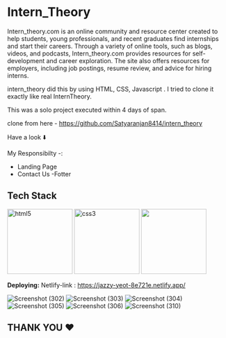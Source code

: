 # Intern_Theory
 Intern_theory.com is an online community and resource center created to help students, young professionals, and recent graduates find internships and start their careers. Through a variety of online tools, such as blogs, videos, and podcasts, Intern_theory.com provides resources for self-development and career exploration. The site also offers resources for employers, including job postings, resume review, and advice for hiring interns.

 
 intern_theory did this by using HTML, CSS, Javascript . I tried to clone it exactly like real InternTheory.


This was a solo project executed within 4 days of span.


clone from here - https://github.com/Satyaranjan8414/intern_theory

Have a look ⬇️

My Responsibilty -:
- Landing Page
- Contact Us
-Fotter


## Tech Stack
<p float="left">
  <img src="https://encrypted-tbn0.gstatic.com/images?q=tbn:ANd9GcRZHlbnVivQlV23CfTzZMItg4LJkjT2TBl0Uw&usqp=CAU" alt="html5" height="150"/>
  <img src="https://encrypted-tbn0.gstatic.com/images?q=tbn:ANd9GcS0LAimh7HEcDu0N8uhkCXiAE-BEaLTHlHG4A&usqp=CAU" alt="css3" height="150"/> 
  <img src="https://encrypted-tbn0.gstatic.com/images?q=tbn:ANd9GcRB0_ijMX_4xf0rGse2D334wtm-LcqQ_lrsFQ&usqp=CAU"  height="150"/>
</p>

**Deploying:** Netlify-link : https://jazzy-yeot-8e721e.netlify.app/

![Screenshot (302)](https://user-images.githubusercontent.com/107980582/207099175-1ecb3f08-5fe1-4836-9313-d6f7bde76f26.png)
![Screenshot (303)](https://user-images.githubusercontent.com/107980582/207099197-4bbb3740-0e9b-4f29-9678-42fb641e2299.png)
![Screenshot (304)](https://user-images.githubusercontent.com/107980582/207099215-d0536e26-91d4-47d8-8848-a00275b2c79e.png)
![Screenshot (305)](https://user-images.githubusercontent.com/107980582/207099230-1554a595-9925-46d4-ae25-c37c902cfa66.png)
![Screenshot (306)](https://user-images.githubusercontent.com/107980582/207099248-5a3c55e8-a16d-44ca-adbe-b1a7fca8ed37.png)
![Screenshot (310)](https://user-images.githubusercontent.com/107980582/208708656-3ccc46b1-5c66-4a77-897a-3d1ed98833b9.png)


## THANK YOU ❤️
